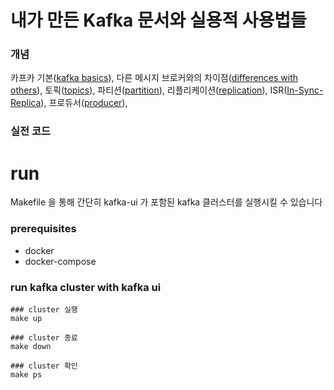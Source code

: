 # 내가 만든 Kafka 문서와 실용적 사용법들

### 개념

카프카 기본([kafka basics](docs%2F01-kafka.md)),
다른 메시지 브로커와의 차이점([differences with others](docs%2F02-kafka-differences.md)),
토픽([topics](docs%2F03-topic.md)),
파티션([partition](docs%2F04-partition.md)),
리플리케이션([replication](docs%2F05-replication.md)),
ISR([In-Sync-Replica](docs%2F06-In-Sync-Replica.md)),
프로듀서([producer](docs%2F07-producer.md)),

### 실전 코드

# run

Makefile 을 통해 간단히 kafka-ui 가 포함된 kafka 클러스터를 실행시킬 수 있습니다

### prerequisites

- docker
- docker-compose

### run kafka cluster with kafka ui 

```shell
### cluster 실행
make up

### cluster 종료
make down

### cluster 확인
make ps
```
